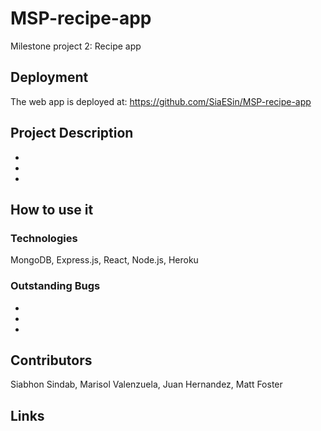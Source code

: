 # MSP-recipe-app
Milestone project 2:
Recipe app 

## Deployment

The web app is deployed at: https://github.com/SiaESin/MSP-recipe-app


## Project Description
-
-
-

## How to use it 


### Technologies
MongoDB, Express.js, React, Node.js, Heroku


### Outstanding Bugs
-
-
-
## Contributors
Siabhon Sindab,
Marisol Valenzuela,
Juan Hernandez,
Matt Foster

## Links
